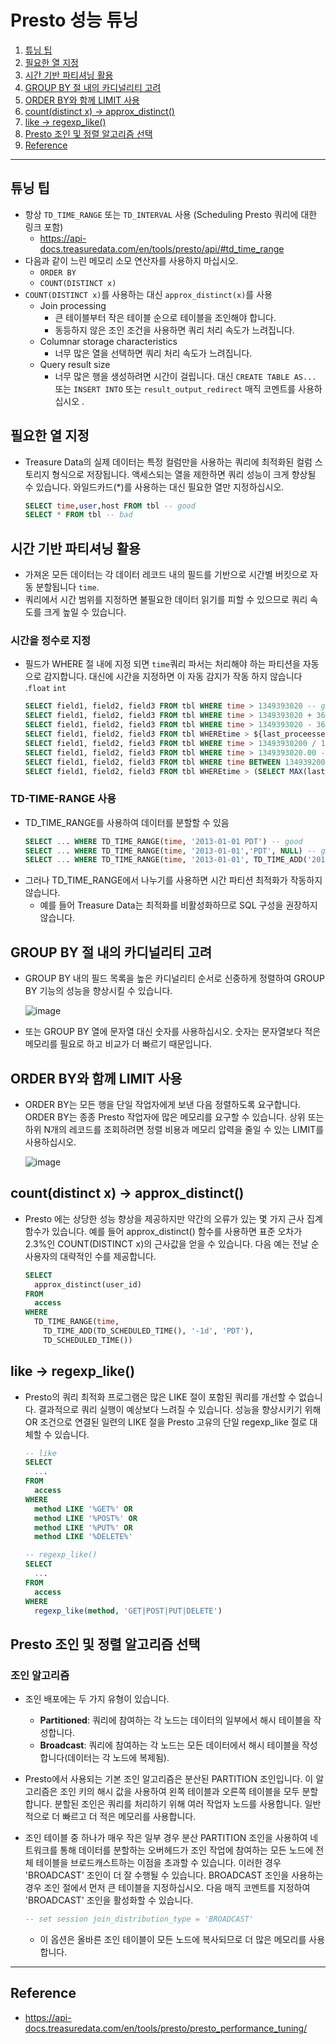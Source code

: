# Presto 성능 튜닝

1. [튜닝 팁](#튜닝-팁)
2. [필요한 열 지정](#필요한-열-지정)
3. [시간 기반 파티셔닝 활용](#시간-기반-파티셔닝-활용)
4. [GROUP BY 절 내의 카디널리티 고려](#GROUP-BY-절-내의-카디널리티-고려)
5. [ORDER BY와 함께 LIMIT 사용](#ORDER-BY와-함께-LIMIT-사용)
6. [count(distinct x) -> approx_distinct()](#count(distinct-x)-->-approx_distinct())
7. [like -> regexp_like()](#like-->-regexp_like())
8. [Presto 조인 및 정렬 알고리즘 선택](#Presto-조인-및-정렬-알고리즘-선택)
9. [Reference](#Reference)

---

## 튜닝 팁
- 항상 `TD_TIME_RANGE` 또는 `TD_INTERVAL` 사용 (Scheduling Presto 쿼리에 대한 링크 포함)
    - https://api-docs.treasuredata.com/en/tools/presto/api/#td_time_range
- 다음과 같이 느린 메모리 소모 연산자를 사용하지 마십시오.
    - `ORDER BY`
    - `COUNT(DISTINCT x)`
- `COUNT(DISTINCT x)`를 사용하는 대신 `approx_distinct(x)`를 사용
    - Join processing
        - 큰 테이블부터 작은 테이블 순으로 테이블을 조인해야 합니다.
        - 동등하지 않은 조인 조건을 사용하면 쿼리 처리 속도가 느려집니다.
    - Columnar storage characteristics
        - 너무 많은 열을 선택하면 쿼리 처리 속도가 느려집니다.
    - Query result size
        - 너무 많은 행을 생성하려면 시간이 걸립니다. 대신 `CREATE TABLE AS...` 또는 `INSERT INTO` 또는 `result_output_redirect` 매직 코멘트를 사용하십시오 .

## 필요한 열 지정
- Treasure Data의 실제 데이터는 특정 컬럼만을 사용하는 쿼리에 최적화된 컬럼 스토리지 형식으로 저장됩니다. 액세스되는 열을 제한하면 쿼리 성능이 크게 향상될 수 있습니다. 와일드카드(*)를 사용하는 대신 필요한 열만 지정하십시오.
    ```SQL
    SELECT time,user,host FROM tbl -- good
    SELECT * FROM tbl -- bad
    ```

## 시간 기반 파티셔닝 활용
- 가져온 모든 데이터는 각 데이터 레코드 내의 필드를 기반으로 시간별 버킷으로 자동 분할됩니다 `time`.
- 쿼리에서 시간 범위를 지정하면 불필요한 데이터 읽기를 피할 수 있으므로 쿼리 속도를 크게 높일 수 있습니다.

### 시간을 정수로 지정
- 필드가 WHERE 절 내에 지정 되면 `time`쿼리 파서는 처리해야 하는 파티션을 자동으로 감지합니다. 대신에 시간을 지정하면 이 자동 감지가 작동 하지 않습니다 .`float` `int`
    ```SQL
    SELECT field1, field2, field3 FROM tbl WHERE time > 1349393020 -- good
    SELECT field1, field2, field3 FROM tbl WHERE time > 1349393020 + 3600 -- good
    SELECT field1, field2, field3 FROM tbl WHERE time > 1349393020 - 3600 -- good
    SELECT field1, field2, field3 FROM tbl WHEREtime > ${last_proceessed_time} -- good 
    SELECT field1, field2, field3 FROM tbl WHERE time > 13493930200 / 10 -- bad
    SELECT field1, field2, field3 FROM tbl WHERE time > 1349393020.00 -- bad
    SELECT field1, field2, field3 FROM tbl WHERE time BETWEEN 1349392000 AND 1349394000 -- bad
    SELECT field1, field2, field3 FROM tbl WHEREtime > (SELECT MAX(last_updated) FROM tbl2) -- bad 
    ```

### TD-TIME-RANGE 사용
- TD_TIME_RANGE를 사용하여 데이터를 분할할 수 있음
    ```SQL
    SELECT ... WHERE TD_TIME_RANGE(time, '2013-01-01 PDT') -- good
    SELECT ... WHERE TD_TIME_RANGE(time, '2013-01-01','PDT', NULL) -- good
    SELECT ... WHERE TD_TIME_RANGE(time, '2013-01-01', TD_TIME_ADD('2013-01-01', '1day', 'PDT')) -- good
    ```
- 그러나 TD_TIME_RANGE에서 나누기를 사용하면 시간 파티션 최적화가 작동하지 않습니다. 
    - 예를 들어 Treasure Data는 최적화를 비활성화하므로 SQL 구성을 권장하지 않습니다.

## GROUP BY 절 내의 카디널리티 고려
- GROUP BY 내의 필드 목록을 높은 카디널리티 순서로 신중하게 정렬하여 GROUP BY 기능의 성능을 향상시킬 수 있습니다.

    ![image](https://github.com/seonwook97/Data-Engineering/assets/92377162/2e3dddcc-dac0-4aa5-97fd-c2e7c2a45b66)

- 또는 GROUP BY 열에 문자열 대신 숫자를 사용하십시오. 숫자는 문자열보다 적은 메모리를 필요로 하고 비교가 더 빠르기 때문입니다.

## ORDER BY와 함께 LIMIT 사용
- ORDER BY는 모든 행을 단일 작업자에게 보낸 다음 정렬하도록 요구합니다. ORDER BY는 종종 Presto 작업자에 많은 메모리를 요구할 수 있습니다. 상위 또는 하위 N개의 레코드를 조회하려면 정렬 비용과 메모리 압력을 줄일 수 있는 LIMIT를 사용하십시오.
    
    ![image](https://github.com/seonwook97/Data-Engineering/assets/92377162/236fc25b-5a34-4843-9b0a-5646fe1961b9)

## count(distinct x) -> approx_distinct()
- Presto 에는 상당한 성능 향상을 제공하지만 약간의 오류가 있는 몇 가지 근사 집계 함수가 있습니다. 예를 들어 approx_distinct() 함수를 사용하면 표준 오차가 2.3%인  COUNT(DISTINCT x)의 근사값을 얻을 수 있습니다. 다음 예는 전날 순 사용자의 대략적인 수를 제공합니다.

    ```SQL    
    SELECT
      approx_distinct(user_id)
    FROM
      access
    WHERE
      TD_TIME_RANGE(time,
        TD_TIME_ADD(TD_SCHEDULED_TIME(), '-1d', 'PDT'),
        TD_SCHEDULED_TIME())
    ```

## like -> regexp_like()
- Presto의 쿼리 최적화 프로그램은 많은 LIKE 절이 포함된 쿼리를 개선할 수 없습니다. 결과적으로 쿼리 실행이 예상보다 느려질 수 있습니다. 성능을 향상시키기 위해 OR 조건으로 연결된 일련의 LIKE 절을 Presto 고유의 단일 regexp_like 절로 대체할 수 있습니다.

    ```SQL
    -- like    
    SELECT
      ...
    FROM
      access
    WHERE
      method LIKE '%GET%' OR
      method LIKE '%POST%' OR
      method LIKE '%PUT%' OR
      method LIKE '%DELETE%'
    
    -- regexp_like() 
    SELECT
      ...
    FROM
      access
    WHERE
      regexp_like(method, 'GET|POST|PUT|DELETE')
    ```

## Presto 조인 및 정렬 알고리즘 선택

### 조인 알고리즘
- 조인 배포에는 두 가지 유형이 있습니다.
    - **Partitioned**: 쿼리에 참여하는 각 노드는 데이터의 일부에서 해시 테이블을 작성합니다.
    - **Broadcast**: 쿼리에 참여하는 각 노드는 모든 데이터에서 해시 테이블을 작성합니다(데이터는 각 노드에 복제됨).

- Presto에서 사용되는 기본 조인 알고리즘은 분산된 PARTITION 조인입니다. 이 알고리즘은 조인 키의 해시 값을 사용하여 왼쪽 테이블과 오른쪽 테이블을 모두 분할합니다. 분할된 조인은 쿼리를 처리하기 위해 여러 작업자 노드를 사용합니다. 일반적으로 더 빠르고 더 적은 메모리를 사용합니다.

- 조인 테이블 중 하나가 매우 작은 일부 경우 분산 PARTITION 조인을 사용하여 네트워크를 통해 데이터를 분할하는 오버헤드가 조인 작업에 참여하는 모든 노드에 전체 테이블을 브로드캐스트하는 이점을 초과할 수 있습니다. 이러한 경우 'BROADCAST' 조인이 더 잘 수행될 수 있습니다. BROADCAST 조인을 사용하는 경우 조인 절에서 먼저 큰 테이블을 지정하십시오. 다음 매직 코멘트를 지정하여 'BROADCAST' 조인을 활성화할 수 있습니다.

    ```SQL    
    -- set session join_distribution_type = 'BROADCAST'
    ```
    - 이 옵션은 올바른 조인 테이블이 모든 노드에 복사되므로 더 많은 메모리를 사용합니다.

---

## Reference

- https://api-docs.treasuredata.com/en/tools/presto/presto_performance_tuning/

